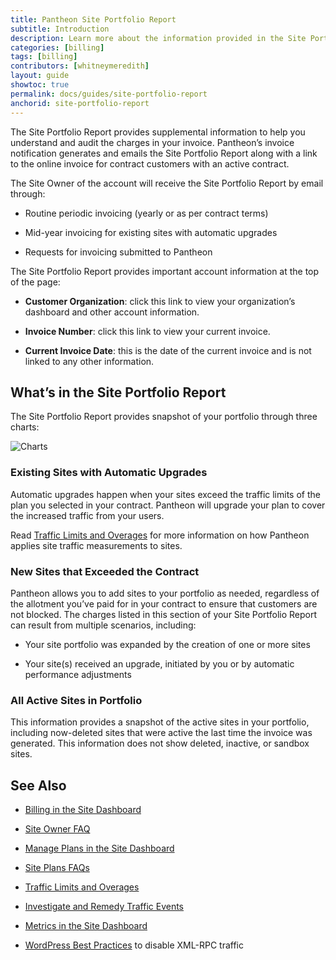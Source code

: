 ```yaml
---
title: Pantheon Site Portfolio Report
subtitle: Introduction
description: Learn more about the information provided in the Site Portfolio Report.
categories: [billing]
tags: [billing]
contributors: [whitneymeredith]
layout: guide
showtoc: true
permalink: docs/guides/site-portfolio-report
anchorid: site-portfolio-report
---
```


The Site Portfolio Report provides supplemental information to help you understand and audit the charges in your invoice. Pantheon’s invoice notification generates and emails the Site Portfolio Report along with a link to the online invoice for contract customers with an active contract. 

The Site Owner of the account will receive the Site Portfolio Report by email through:

- Routine periodic invoicing (yearly or as per contract terms)

- Mid-year invoicing for existing sites with automatic upgrades

- Requests for invoicing submitted to Pantheon

The Site Portfolio Report provides important account information at the top of the page:

- **Customer Organization**: click this link to view your organization’s dashboard and other account information. 

- **Invoice Number**: click this link to view your current invoice.

- **Current Invoice Date**: this is the date of the current invoice and is not linked to any other information.

## What’s in the Site Portfolio Report

The Site Portfolio Report provides snapshot of your portfolio through three charts:

![Charts](../../../images/guides/site-portfolio-report-charts.png)

### Existing Sites with Automatic Upgrades

Automatic upgrades happen when your sites exceed the traffic limits of the plan you selected in your contract. Pantheon will upgrade your plan to cover the increased traffic from your users.

Read [Traffic Limits and Overages](/traffic-limits) for more information on how Pantheon applies site traffic measurements to sites.

### New Sites that Exceeded the Contract

Pantheon allows you to add sites to your portfolio as needed, regardless of the allotment you’ve paid for in your contract to ensure that customers are not blocked. The charges listed in this section of your Site Portfolio Report can result from multiple scenarios, including:

- Your site portfolio was expanded by the creation of one or more sites

- Your site(s) received an upgrade, initiated by you or by automatic performance adjustments

### All Active Sites in Portfolio

This information provides a snapshot of the active sites in your portfolio, including now-deleted sites that were active the last time the invoice was generated. This information does not show deleted, inactive, or sandbox sites.

## See Also


- [Billing in the Site Dashboard](/site-billing)

- [Site Owner FAQ](/site-owner-faq)

- [Manage Plans in the Site Dashboard](/site-plan)

- [Site Plans FAQs](/site-plans-faq)

- [Traffic Limits and Overages](/traffic-limits)

- [Investigate and Remedy Traffic Events](/optimize-site-traffic)

- [Metrics in the Site Dashboard](/metrics)

- [WordPress Best Practices](/wordpress-best-practices/#avoid-xml-rpc-attacks) to disable XML-RPC traffic